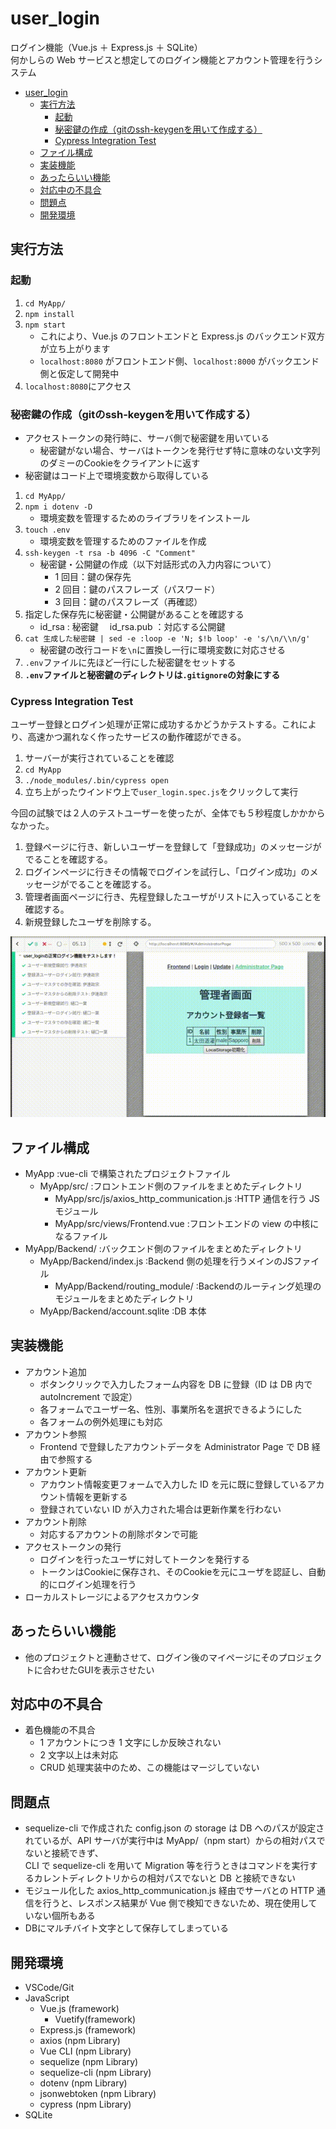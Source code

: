 # user_login

ログイン機能（Vue.js ＋ Express.js ＋ SQLite）<br>
何かしらの Web サービスと想定してのログイン機能とアカウント管理を行うシステム

- [user_login](#userlogin)
  - [実行方法](#%e5%ae%9f%e8%a1%8c%e6%96%b9%e6%b3%95)
    - [起動](#%e8%b5%b7%e5%8b%95)
    - [秘密鍵の作成（gitのssh-keygenを用いて作成する）](#%e7%a7%98%e5%af%86%e9%8d%b5%e3%81%ae%e4%bd%9c%e6%88%90git%e3%81%aessh-keygen%e3%82%92%e7%94%a8%e3%81%84%e3%81%a6%e4%bd%9c%e6%88%90%e3%81%99%e3%82%8b)
    - [Cypress Integration Test](#cypress-integration-test)
  - [ファイル構成](#%e3%83%95%e3%82%a1%e3%82%a4%e3%83%ab%e6%a7%8b%e6%88%90)
  - [実装機能](#%e5%ae%9f%e8%a3%85%e6%a9%9f%e8%83%bd)
  - [あったらいい機能](#%e3%81%82%e3%81%a3%e3%81%9f%e3%82%89%e3%81%84%e3%81%84%e6%a9%9f%e8%83%bd)
  - [対応中の不具合](#%e5%af%be%e5%bf%9c%e4%b8%ad%e3%81%ae%e4%b8%8d%e5%85%b7%e5%90%88)
  - [問題点](#%e5%95%8f%e9%a1%8c%e7%82%b9)
  - [開発環境](#%e9%96%8b%e7%99%ba%e7%92%b0%e5%a2%83)

## 実行方法

### 起動

1. `cd MyApp/`
1. `npm install`
1. `npm start`
   - これにより、Vue.js のフロントエンドと Express.js のバックエンド双方が立ち上がります
   - `localhost:8080` がフロントエンド側、`localhost:8000` がバックエンド側と仮定して開発中
1. `localhost:8080`にアクセス

### 秘密鍵の作成（gitのssh-keygenを用いて作成する）
- アクセストークンの発行時に、サーバ側で秘密鍵を用いている
  - 秘密鍵がない場合、サーバはトークンを発行せず特に意味のない文字列のダミーのCookieをクライアントに返す
- 秘密鍵はコード上で環境変数から取得している
  
1. `cd MyApp/`
2. `npm i dotenv -D`
     - 環境変数を管理するためのライブラリをインストール
3. `touch .env`
     - 環境変数を管理するためのファイルを作成
4. `ssh-keygen -t rsa -b 4096 -C "Comment"`
     - 秘密鍵・公開鍵の作成（以下対話形式の入力内容について）
       - 1 回目：鍵の保存先
       - 2 回目：鍵のパスフレーズ（パスワード）
       - 3 回目：鍵のパスフレーズ（再確認）
5. 指定した保存先に秘密鍵・公開鍵があることを確認する
     - id_rsa : 秘密鍵　 id_rsa.pub ：対応する公開鍵
6. `cat 生成した秘密鍵 | sed -e :loop -e 'N; $!b loop' -e 's/\n/\\n/g'`
      - 秘密鍵の改行コードを`\n`に置換し一行に環境変数に対応させる
7. `.env`ファイルに先ほど一行にした秘密鍵をセットする
8. **`.env`ファイルと秘密鍵のディレクトリは`.gitignore`の対象にする**

### Cypress Integration Test

ユーザー登録とログイン処理が正常に成功するかどうかテストする。これにより、高速かつ漏れなく作ったサービスの動作確認ができる。

1. サーバーが実行されていることを確認
2. `cd MyApp`
3. `./node_modules/.bin/cypress open`
4. 立ち上がったウインドウ上で`user_login.spec.js`をクリックして実行

今回の試験では２人のテストユーザーを使ったが、全体でも５秒程度しかかからなかった。

1. 登録ページに行き、新しいユーザーを登録して「登録成功」のメッセージがでることを確認する。
2. ログインページに行きその情報でログインを試行し、「ログイン成功」のメッセージがでることを確認する。
3. 管理者画面ページに行き、先程登録したユーザがリストに入っていることを確認する。
4. 新規登録したユーザを削除する。

![Cypressの動作](./cypress.gif)

## ファイル構成

- MyApp :vue-cli で構築されたプロジェクトファイル
  - MyApp/src/ :フロントエンド側のファイルをまとめたディレクトリ
    - MyApp/src/js/axios_http_communication.js :HTTP
      通信を行う JS モジュール
    - MyApp/src/views/Frontend.vue :フロントエンドの view の中核になるファイル
- MyApp/Backend/ :バックエンド側のファイルをまとめたディレクトリ
  - MyApp/Backend/index.js :Backend 側の処理を行うメインのJSファイル
    - MyApp/Backend/routing_module/ :Backendのルーティング処理のモジュールをまとめたディレクトリ
  - MyApp/Backend/account.sqlite :DB 本体

## 実装機能

- アカウント追加
  - ボタンクリックで入力したフォーム内容を DB に登録（ID は DB 内で autoIncrement で設定）
  - 各フォームでユーザー名、性別、事業所名を選択できるようにした
  - 各フォームの例外処理にも対応
- アカウント参照
  - Frontend で登録したアカウントデータを Administrator Page で DB 経由で参照する
- アカウント更新
  - アカウント情報変更フォームで入力した ID を元に既に登録しているアカウント情報を更新する
  - 登録されていない ID が入力された場合は更新作業を行わない
- アカウント削除
  - 対応するアカウントの削除ボタンで可能
- アクセストークンの発行
  - ログインを行ったユーザに対してトークンを発行する
  - トークンはCookieに保存され、そのCookieを元にユーザを認証し、自動的にログイン処理を行う
- ローカルストレージによるアクセスカウンタ

## あったらいい機能

- 他のプロジェクトと連動させて、ログイン後のマイページにそのプロジェクトに合わせたGUIを表示させたい

## 対応中の不具合

- 着色機能の不具合
  - 1 アカウントにつき 1 文字にしか反映されない
  - 2 文字以上は未対応
  - CRUD 処理実装中のため、この機能はマージしていない

## 問題点

- sequelize-cli で作成された config.json の storage は DB へのパスが設定されているが、API サーバが実行中は MyApp/（npm start）からの相対パスでないと接続できず、  
  CLI で sequelize-cli を用いて Migration 等を行うときはコマンドを実行するカレントディレクトリからの相対パスでないと DB と接続できない
- モジュール化した axios_http_communication.js 経由でサーバとの HTTP 通信を行うと、レスポンス結果が Vue 側で検知できないため、現在使用していない個所もある
- DBにマルチバイト文字として保存してしまっている

## 開発環境

- VSCode/Git
- JavaScript
  - Vue.js (framework)
    - Vuetify(framework)
  - Express.js (framework)
  - axios (npm Library)
  - Vue CLI (npm Library)
  - sequelize (npm Library)
  - sequelize-cli (npm Library)
  - dotenv (npm Library)
  - jsonwebtoken (npm Library)
  - cypress (npm Library)
- SQLite
